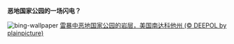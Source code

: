 
**恶地国家公园的一场闪电？**

![bing-wallpaper](https://www.bing.com/th?id=OHR.BadLightning_ZH-CN1049646409_1920x1080.jpg)
[雷暴中恶地国家公园的岩层，美国南达科他州 (© DEEPOL by plainpicture)](https://www.bing.com/search?q=%E6%81%B6%E5%9C%B0%E5%9B%BD%E5%AE%B6%E5%85%AC%E5%9B%AD&amp;form=hpcapt&amp;mkt=zh-cn)
  